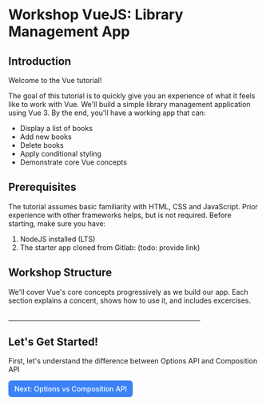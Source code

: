 # Workshop VueJS: Library Management App

## Introduction

Welcome to the Vue tutorial!

The goal of this tutorial is to quickly give you an experience of what it feels like to work with Vue. We'll build a simple library management application using Vue 3. By the end, you'll have a working app that can:

- Display a list of books
- Add new books
- Delete books
- Apply conditional styling
- Demonstrate core Vue concepts

## Prerequisites

The tutorial assumes basic familiarity with HTML, CSS and JavaScript. Prior experience with other frameworks helps, but is not required.
Before starting, make sure you have:

1. NodeJS installed (LTS)
2. The starter app cloned from Gitlab: (todo: provide link)

## Workshop Structure

We'll cover Vue's core concepts progressively as we build our app. Each section explains a concent, shows how to use it, and includes excercises.

<hr style="max-width:24rem; margin-top:2rem"/>

## Let's Get Started!

First, let's understand the difference between Options API and Composition API

<a href="1.options-vs-composition" style="display: inline-flex; align-items: center; justify-content: center; padding: 6px 12px; background-color: #3b82f6; color: white; text-decoration: none; border-radius: 6px; font-weight: 500; font-size: 14px; line-height: 1.5; transition: all 0.2s ease; box-shadow: 0 1px 2px rgba(0,0,0,0.05);">
  Next: Options vs Composition API
</a>
